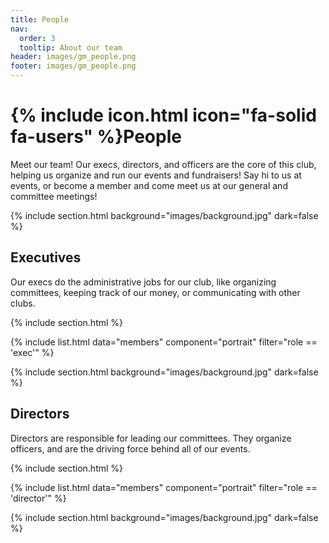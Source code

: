 ```yaml
---
title: People
nav:
  order: 3
  tooltip: About our team
header: images/gm_people.png
footer: images/gm_people.png
---
```


# {% include icon.html icon="fa-solid fa-users" %}People

Meet our team! Our execs, directors, and officers are the core of this club, helping us organize and run our events and fundraisers! Say hi to us at events, or become a member and come meet us at our general and committee meetings!

{% include section.html background="images/background.jpg" dark=false %}

## Executives

Our execs do the administrative jobs for our club, like organizing committees, keeping track of our money, or communicating with other clubs.

{% include section.html %}

{% include list.html data="members" component="portrait" filter="role == 'exec'" %}

{% include section.html background="images/background.jpg" dark=false %}

## Directors

Directors are responsible for leading our committees. They organize officers, and are the driving force behind all of our events.

{% include section.html %}

{% include list.html data="members" component="portrait" filter="role == 'director'" %}

{% include section.html background="images/background.jpg" dark=false %}



